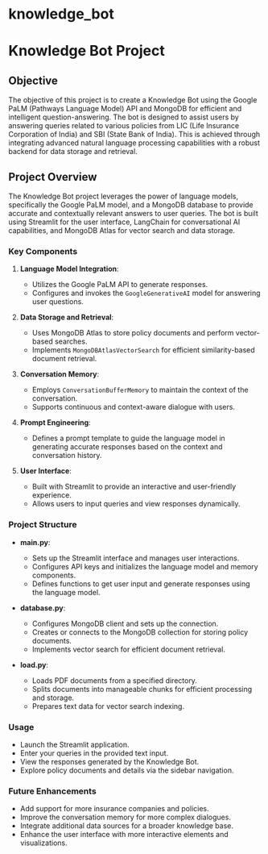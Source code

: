 # knowledge_bot

# Knowledge Bot Project

## Objective
The objective of this project is to create a Knowledge Bot using the Google PaLM (Pathways Language Model) API and MongoDB for efficient and intelligent question-answering. The bot is designed to assist users by answering queries related to various policies from LIC (Life Insurance Corporation of India) and SBI (State Bank of India). This is achieved through integrating advanced natural language processing capabilities with a robust backend for data storage and retrieval.

## Project Overview
The Knowledge Bot project leverages the power of language models, specifically the Google PaLM model, and a MongoDB database to provide accurate and contextually relevant answers to user queries. The bot is built using Streamlit for the user interface, LangChain for conversational AI capabilities, and MongoDB Atlas for vector search and data storage.

### Key Components
1. **Language Model Integration**:
   - Utilizes the Google PaLM API to generate responses.
   - Configures and invokes the `GoogleGenerativeAI` model for answering user questions.

2. **Data Storage and Retrieval**:
   - Uses MongoDB Atlas to store policy documents and perform vector-based searches.
   - Implements `MongoDBAtlasVectorSearch` for efficient similarity-based document retrieval.

3. **Conversation Memory**:
   - Employs `ConversationBufferMemory` to maintain the context of the conversation.
   - Supports continuous and context-aware dialogue with users.

4. **Prompt Engineering**:
   - Defines a prompt template to guide the language model in generating accurate responses based on the context and conversation history.

5. **User Interface**:
   - Built with Streamlit to provide an interactive and user-friendly experience.
   - Allows users to input queries and view responses dynamically.

### Project Structure
- **main.py**:
  - Sets up the Streamlit interface and manages user interactions.
  - Configures API keys and initializes the language model and memory components.
  - Defines functions to get user input and generate responses using the language model.

- **database.py**:
  - Configures MongoDB client and sets up the connection.
  - Creates or connects to the MongoDB collection for storing policy documents.
  - Implements vector search for efficient document retrieval.

- **load.py**:
  - Loads PDF documents from a specified directory.
  - Splits documents into manageable chunks for efficient processing and storage.
  - Prepares text data for vector search indexing.

### Usage
- Launch the Streamlit application.
- Enter your queries in the provided text input.
- View the responses generated by the Knowledge Bot.
- Explore policy documents and details via the sidebar navigation.

### Future Enhancements
- Add support for more insurance companies and policies.
- Improve the conversation memory for more complex dialogues.
- Integrate additional data sources for a broader knowledge base.
- Enhance the user interface with more interactive elements and visualizations.
